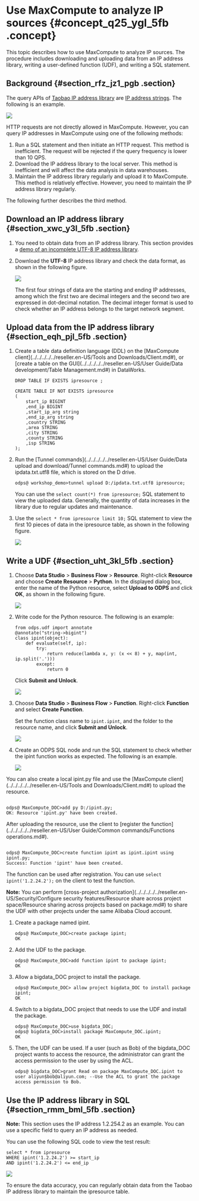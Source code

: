 # Use MaxCompute to analyze IP sources {#concept_q25_ygl_5fb .concept}

This topic describes how to use MaxCompute to analyze IP sources. The procedure includes downloading and uploading data from an IP address library, writing a user-defined function \(UDF\), and writing a SQL statement.

## Background {#section_rfz_jz1_pgb .section}

The query APIs of [Taobao IP address library](http://ip.taobao.com/) are [IP address strings](http://ip.taobao.com/service/getIpInfo.php?ip=[ip%E5%9C%B0%E5%9D%80%E5%AD%97%E4%B8%B2]). The following is an example.

![](http://static-aliyun-doc.oss-cn-hangzhou.aliyuncs.com/assets/img/63437/155323206731905_en-US.png)

HTTP requests are not directly allowed in MaxCompute. However, you can query IP addresses in MaxCompute using one of the following methods:

1.  Run a SQL statement and then initiate an HTTP request. This method is inefficient. The request will be rejected if the query frequency is lower than 10 QPS.
2.  Download the IP address library to the local server. This method is inefficient and will affect the data analysis in data warehouses.
3.  Maintain the IP address library regularly and upload it to MaxCompute. This method is relatively effective. However, you need to maintain the IP address library regularly.

The following further describes the third method.

## Download an IP address library {#section_xwc_y3l_5fb .section}

1.  You need to obtain data from an IP address library. This section provides a [demo of an incomplete UTF-8 IP address library](http://docs-aliyun.cn-hangzhou.oss.aliyun-inc.com/assets/attach/102762/cn_zh/1547530733280/ipdata.txt.utf8).
2.  Download the **UTF-8** IP address library and check the data format, as shown in the following figure.

    ![](http://static-aliyun-doc.oss-cn-hangzhou.aliyuncs.com/assets/img/63437/155323206731907_en-US.png)

    The first four strings of data are the starting and ending IP addresses, among which the first two are decimal integers and the second two are expressed in dot-decimal notation. The decimal integer format is used to check whether an IP address belongs to the target network segment.


## Upload data from the IP address library {#section_eqh_pjl_5fb .section}

1.  Create a table data definition language \(DDL\) on the [MaxCompute client](../../../../../reseller.en-US/Tools and Downloads/Client.md#), or [create a table on the GUI](../../../../../reseller.en-US/User Guide/Data development/Table Management.md#) in DataWorks.

    ```
    DROP TABLE IF EXISTS ipresource ;
    
    CREATE TABLE IF NOT EXISTS ipresource 
    (
        start_ip BIGINT
        ,end_ip BIGINT
        ,start_ip_arg string
        ,end_ip_arg string
        ,country STRING
        ,area STRING
        ,city STRING
        ,county STRING
        ,isp STRING
    );
    ```

2.  Run the [Tunnel commands](../../../../../reseller.en-US/User Guide/Data upload and download/Tunnel commands.md#) to upload the ipdata.txt.utf8 file, which is stored on the D drive.

    ```
    odps@ workshop_demo>tunnel upload D:/ipdata.txt.utf8 ipresource;
    ```

    You can use the `select count(*) from ipresource;` SQL statement to view the uploaded data. Generally, the quantity of data increases in the library due to regular updates and maintenance.

3.  Use the `select * from ipresource limit 10;` SQL statement to view the first 10 pieces of data in the ipresource table, as shown in the following figure.

    ![](http://static-aliyun-doc.oss-cn-hangzhou.aliyuncs.com/assets/img/63437/155323206731909_en-US.png)


## Write a UDF {#section_uht_3kl_5fb .section}

1.  Choose **Data Studio** \> **Business Flow** \> **Resource**. Right-click **Resource** and choose **Create Resource** \> **Python**. In the displayed dialog box, enter the name of the Python resource, select **Upload to ODPS** and click **OK**, as shown in the following figure.

    ![](http://static-aliyun-doc.oss-cn-hangzhou.aliyuncs.com/assets/img/63437/155323206731910_en-US.png)

2.  Write code for the Python resource. The following is an example:

    ```
    from odps.udf import annotate
    @annotate("string->bigint")
    class ipint(object):
    	def evaluate(self, ip):
    		try:
    			return reduce(lambda x, y: (x << 8) + y, map(int, ip.split('.')))
    		except:
    			return 0
    ```

    Click **Submit and Unlock**.

    ![](http://static-aliyun-doc.oss-cn-hangzhou.aliyuncs.com/assets/img/63437/155323206731911_en-US.png)

3.  Choose **Data Studio** \> **Business Flow** \> **Function**. Right-click **Function** and select **Create Function**.

    Set the function class name to `ipint.ipint`, and the folder to the resource name, and click **Submit and Unlock**.

    ![](http://static-aliyun-doc.oss-cn-hangzhou.aliyuncs.com/assets/img/63437/155323206831913_en-US.png)

4.  Create an ODPS SQL node and run the SQL statement to check whether the ipint function works as expected. The following is an example.

    ![](http://static-aliyun-doc.oss-cn-hangzhou.aliyuncs.com/assets/img/63437/155323206831914_en-US.png)


You can also create a local ipint.py file and use the [MaxCompute client](../../../../../reseller.en-US/Tools and Downloads/Client.md#) to upload the resource.

```

odps@ MaxCompute_DOC>add py D:/ipint.py;
OK: Resource 'ipint.py' have been created.

```

After uploading the resource, use the client to [register the function](../../../../../reseller.en-US/User Guide/Common commands/Functions operations.md#).

```

odps@ MaxCompute_DOC>create function ipint as ipint.ipint using ipint.py;
Success: Function 'ipint' have been created.

```

The function can be used after registration. You can use `select ipint('1.2.24.2');` on the client to test the function.

**Note:** You can perform [cross-project authorization](../../../../../reseller.en-US/Security/Configure security features/Resource share across project space/Resource sharing across projects based on package.md#) to share the UDF with other projects under the same Alibaba Cloud account.

1.  Create a package named ipint.

    ```
    odps@ MaxCompute_DOC>create package ipint;
    OK
    ```

2.  Add the UDF to the package.

    ```
    odps@ MaxCompute_DOC>add function ipint to package ipint;
    OK
    ```

3.  Allow a bigdata\_DOC project to install the package.

    ```
    odps@ MaxCompute_DOC> allow project bigdata_DOC to install package ipint;
    OK
    ```

4.  Switch to a bigdata\_DOC project that needs to use the UDF and install the package.

    ```
    odps@ MaxCompute_DOC>use bigdata_DOC;
    odps@ bigdata_DOC>install package MaxCompute_DOC.ipint;
    OK
    ```

5.  Then, the UDF can be used. If a user \(such as Bob\) of the bigdata\_DOC project wants to access the resource, the administrator can grant the access permission to the user by using the ACL.

    ```
    odps@ bigdata_DOC>grant Read on package MaxCompute_DOC.ipint to user aliyun$bob@aliyun.com; --Use the ACL to grant the package access permission to Bob.
    ```


## Use the IP address library in SQL {#section_rmm_bml_5fb .section}

**Note:** This section uses the IP address 1.2.254.2 as an example. You can use a specific field to query an IP address as needed.

You can use the following SQL code to view the test result:

```
select * from ipresource
WHERE ipint('1.2.24.2') >= start_ip
AND ipint('1.2.24.2') <= end_ip
```

![](http://static-aliyun-doc.oss-cn-hangzhou.aliyuncs.com/assets/img/63437/155323206831915_en-US.png)

To ensure the data accuracy, you can regularly obtain data from the Taobao IP address library to maintain the ipresource table.

